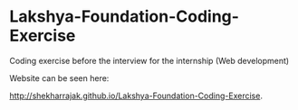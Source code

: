 Lakshya-Foundation-Coding-Exercise
==================================

Coding exercise  before the interview for the internship (Web development)

Website can be seen here:

http://shekharrajak.github.io/Lakshya-Foundation-Coding-Exercise.

